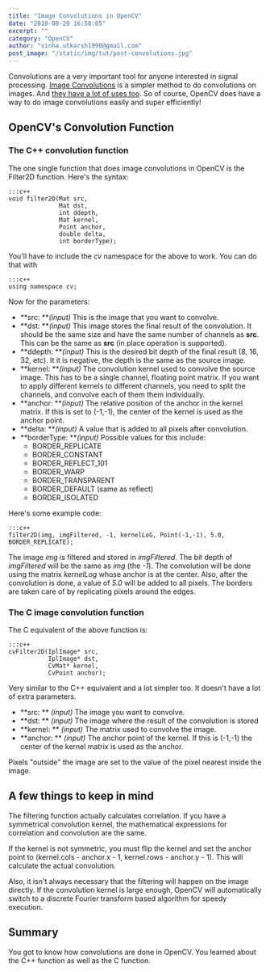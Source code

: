 ```yaml
---
title: "Image Convolutions in OpenCV"
date: "2010-08-20 16:58:05"
excerpt: ""
category: "OpenCV"
author: "sinha.utkarsh1990@gmail.com"
post_image: "/static/img/tut/post-convolutions.jpg"
---
```

Convolutions are a very important tool for anyone interested in signal processing. [Image Convolutions](/tutorials/convolutions/) is a simpler method to do convolutions on images. And [they have a lot of uses too](/tutorials/image-convolution-examples/). So of course, OpenCV does have a way to do image convolutions easily and super efficiently! 

## OpenCV's Convolution Function

### The C++ convolution function

The one single function that does image convolutions in OpenCV is the Filter2D function. Here's the syntax: 
    
    :::c++
    void filter2D(Mat src,
                  Mat dst,
                  int ddepth,
                  Mat kernel,
                  Point anchor,
                  double delta,
                  int borderType);

You'll have to include the _cv_ namespace for the above to work. You can do that with
    
    :::c++
    using namespace cv;

Now for the parameters: 

  * **src: **_(input)_ This is the image that you want to convolve.
  * **dst: **_(input)_ This image stores the final result of the convolution. It should be the same size and have the same number of channels as **src**. This can be the same as **src** (in place operation is supported).
  * **ddepth: **_(input)_ This is the desired bit depth of the final result (8, 16, 32, etc). It it is negative, the depth is the same as the source image.
  * **kernel: **_(input)_ The convolution kernel used to convolve the source image. This has to be a single channel, floating point matrix. If you want to apply different kernels to different channels, you need to split the channels, and convolve each of them them individually.
  * **anchor: **_(input)_ The relative position of the anchor in the kernel matrix. If this is set to (-1,-1), the center of the kernel is used as the anchor point.
  * **delta: **_(input)_ A value that is added to all pixels after convolution.
  * **borderType: **_(input)_ Possible values for this include: 
    * BORDER_REPLICATE
    * BORDER_CONSTANT
    * BORDER_REFLECT_101
    * BORDER_WARP
    * BORDER_TRANSPARENT
    * BORDER_DEFAULT (same as reflect)
    * BORDER_ISOLATED

Here's some example code: 
    
    :::c++
    filter2D(img, imgFiltered, -1, kernelLoG, Point(-1,-1), 5.0, BORDER_REPLICATE);

The image _img_ is filtered and stored in _imgFiltered_. The bit depth of _imgFiltered_ will be the same as _img_ (the _-1_). The convolution will be done using the matrix _kernelLog_ whose anchor is at the center. Also, after the convolution is done, a value of _5.0_ will be added to all pixels. The borders are taken care of by replicating pixels around the edges. 

### The C image convolution function

The C equivalent of the above function is: 
    
    :::c++
    cvFilter2D(IplImage* src,
               IplImage* dst,
               CvMat* kernel,
               CvPoint anchor);

Very similar to the C++ equivalent and a lot simpler too. It doesn't have a lot of extra parameters. 

  * **src: ** _(input)_ The image you want to convolve.
  * **dst: ** _(input)_ The image where the result of the convolution is stored
  * **kernel: ** _(input)_ The matrix used to convolve the image.
  * **anchor: ** _(input)_ The anchor point of the kernel. If this is (-1,-1) the center of the kernel matrix is used as the anchor.

Pixels "outside" the image are set to the value of the pixel nearest inside the image.

## A few things to keep in mind

The filtering function actually calculates correlation. If you have a symmetrical convolution kernel, the mathematical expressions for correlation and convolution are the same.

If the kernel is not symmetric, you must flip the kernel and set the anchor point to (kernel.cols - anchor.x - 1, kernel.rows - anchor.y - 1). This will calculate the actual convolution.

Also, it isn't always necessary that the filtering will happen on the image directly. If the convolution kernel is large enough, OpenCV will automatically switch to a discrete Fourier transform based algorithm for speedy execution. 

## Summary

You got to know how convolutions are done in OpenCV. You learned about the C++ function as well as the C function.
